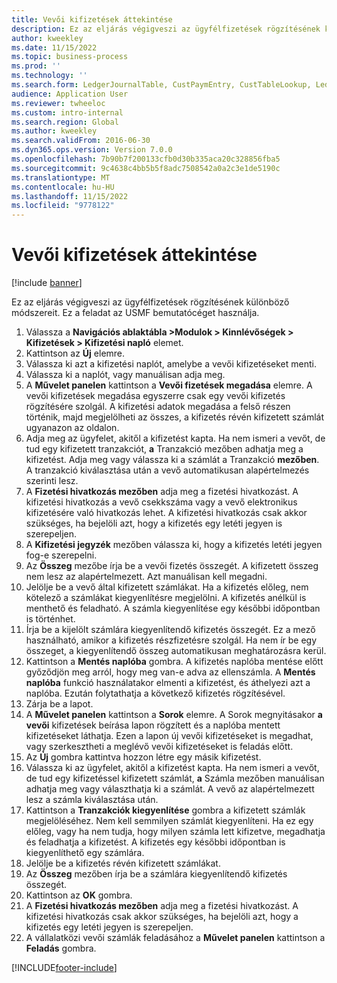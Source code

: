 ```yaml
---
title: Vevői kifizetések áttekintése
description: Ez az eljárás végigveszi az ügyfélfizetések rögzítésének különböző módszereit.
author: kweekley
ms.date: 11/15/2022
ms.topic: business-process
ms.prod: ''
ms.technology: ''
ms.search.form: LedgerJournalTable, CustPaymEntry, CustTableLookup, LedgerJournalTransCustPaym, CustOpenTrans, BankAccountTableLookUp
audience: Application User
ms.reviewer: twheeloc
ms.custom: intro-internal
ms.search.region: Global
ms.author: kweekley
ms.search.validFrom: 2016-06-30
ms.dyn365.ops.version: Version 7.0.0
ms.openlocfilehash: 7b90b7f200133cfb0d30b335aca20c328856fba5
ms.sourcegitcommit: 9c4638c4bb5b5f8adc7508542a0a2c3e1de5190c
ms.translationtype: MT
ms.contentlocale: hu-HU
ms.lasthandoff: 11/15/2022
ms.locfileid: "9778122"
---
```

# <a name="customer-payment-overview"></a>Vevői kifizetések áttekintése

[!include [banner](../../includes/banner.md)]

Ez az eljárás végigveszi az ügyfélfizetések rögzítésének különböző módszereit. Ez a feladat az USMF bemutatócéget használja.

1. Válassza a **Navigációs ablaktábla >Modulok > Kinnlévőségek > Kifizetések > Kifizetési napló** elemet.
2. Kattintson az **Új** elemre.
3. Válassza ki azt a kifizetési naplót, amelybe a vevői kifizetéseket menti.
4. Válassza ki a naplót, vagy manuálisan adja meg.
5. A **Művelet panelen** kattintson a **Vevői fizetések megadása** elemre. A vevői kifizetések megadása egyszerre csak egy vevői kifizetés rögzítésére szolgál. A kifizetési adatok megadása a felső részen történik, majd megjelölheti az összes, a kifizetés révén kifizetett számlát ugyanazon az oldalon.  
6. Adja meg az ügyfelet, akitől a kifizetést kapta. Ha nem ismeri a vevőt, de tud egy kifizetett tranzakciót, **a** Tranzakció mezőben adhatja meg a kifizetést. Adja meg vagy válassza ki a számlát a Tranzakció **mezőben**. A tranzakció kiválasztása után a vevő automatikusan alapértelmezés szerinti lesz.
7. A **Fizetési hivatkozás mezőben** adja meg a fizetési hivatkozást. A kifizetési hivatkozás a vevő csekkszáma vagy a vevő elektronikus kifizetésére való hivatkozás lehet. A kifizetési hivatkozás csak akkor szükséges, ha bejelöli azt, hogy a kifizetés egy letéti jegyen is szerepeljen.  
8. A **Kifizetési jegyzék** mezőben válassza ki, hogy a kifizetés letéti jegyen fog-e szerepelni. 
9. Az **Összeg** mezőbe írja be a vevői fizetés összegét. A kifizetett összeg nem lesz az alapértelmezett. Azt manuálisan kell megadni. 
10. Jelölje be a vevő által kifizetett számlákat. Ha a kifizetés előleg, nem kötelező a számlákat kiegyenlítésre megjelölni. A kifizetés anélkül is menthető és feladható. A számla kiegyenlítése egy későbbi időpontban is történhet.
11. Írja be a kijelölt számlára kiegyenlítendő kifizetés összegét. Ez a mező használható, amikor a kifizetés részfizetésre szolgál. Ha nem ír be egy összeget, a kiegyenlítendő összeg automatikusan meghatározásra kerül.
12. Kattintson a **Mentés naplóba** gombra. A kifizetés naplóba mentése előtt győződjön meg arról, hogy meg van-e adva az ellenszámla. A **Mentés naplóba** funkció használatakor elmenti a kifizetést, és áthelyezi azt a naplóba. Ezután folytathatja a következő kifizetés rögzítésével.
13. Zárja be a lapot.
14. A **Művelet panelen** kattintson a **Sorok** elemre. A Sorok megnyitásakor **a** **vevői** kifizetések beírása lapon rögzített és a naplóba mentett kifizetéseket láthatja. Ezen a lapon új vevői kifizetéseket is megadhat, vagy szerkesztheti a meglévő vevői kifizetéseket is feladás előtt.
15. Az **Új** gombra kattintva hozzon létre egy másik kifizetést. 
16. Válassza ki az ügyfelet, akitől a kifizetést kapta. Ha nem ismeri a vevőt, de tud egy kifizetéssel kifizetett számlát, **a** Számla mezőben manuálisan adhatja meg vagy választhatja ki a számlát. A vevő az alapértelmezett lesz a számla kiválasztása után.  
17. Kattintson a **Tranzakciók kiegyenlítése** gombra a kifizetett számlák megjelöléséhez. Nem kell semmilyen számlát kiegyenlíteni. Ha ez egy előleg, vagy ha nem tudja, hogy milyen számla lett kifizetve, megadhatja és feladhatja a kifizetést. A kifizetés egy későbbi időpontban is kiegyenlíthető egy számlára.  
18. Jelölje be a kifizetés révén kifizetett számlákat. 
19. Az **Összeg** mezőben írja be a számlára kiegyenlítendő kifizetés összegét.
20. Kattintson az **OK** gombra.
21. A **Fizetési hivatkozás mezőben** adja meg a fizetési hivatkozást. A kifizetési hivatkozás csak akkor szükséges, ha bejelöli azt, hogy a kifizetés egy letéti jegyen is szerepeljen.  
22. A vállalatközi vevői számlák feladásához a **Művelet panelen** kattintson a **Feladás** gombra. 



[!INCLUDE[footer-include](../../../includes/footer-banner.md)]
